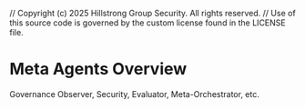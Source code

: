 // Copyright (c) 2025 Hillstrong Group Security. All rights reserved.
// Use of this source code is governed by the custom license found in the LICENSE file.

# Meta Agents Overview

Governance Observer, Security, Evaluator, Meta-Orchestrator, etc.